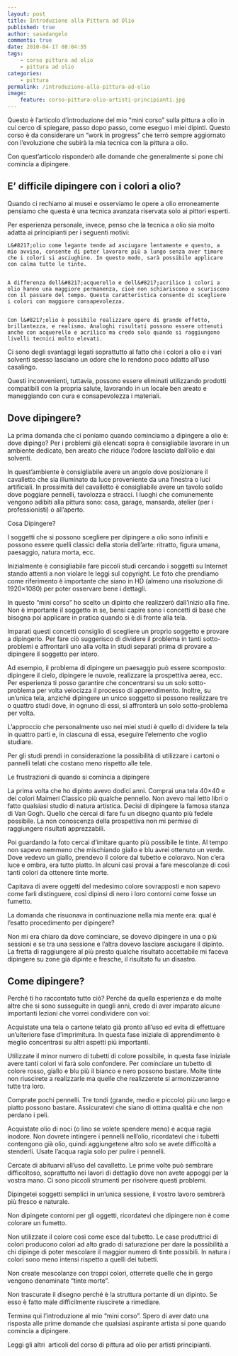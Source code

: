 ```yaml
---
layout: post
title: Introduzione alla Pittura ad Olio
published: true
author: sasadangelo
comments: true
date: 2010-04-17 08:04:55
tags:
    - corso pittura ad olio
    - pittura ad olio
categories:
    - pittura
permalink: /introduzione-alla-pittura-ad-olio
image:
    feature: corso-pittura-olio-artisti-principianti.jpg
---
```




  Questo è l&#8217;articolo d&#8217;introduzione del mio &#8220;mini corso&#8221; sulla pittura a olio in cui cerco di spiegare, passo dopo passo, come eseguo i miei dipinti. Questo corso è da considerare un &#8220;work in progress&#8221; che terrò sempre aggiornato con l&#8217;evoluzione che subirà la mia tecnica con la pittura a olio.





  Con quest&#8217;articolo risponderò alle domande che generalmente si pone chi comincia a dipingere.


## E&#8217; difficile dipingere con i colori a olio?


  Quando ci rechiamo ai musei e osserviamo le opere a olio erroneamente pensiamo che questa è una tecnica avanzata riservata solo ai pittori esperti.



  Per esperienza personale, invece, penso che la tecnica a olio sia molto adatta ai principianti per i seguenti motivi:



  
    L&#8217;olio come legante tende ad asciugare lentamente e questo, a mio avviso, consente di poter lavorare più a lungo senza aver timore che i colori si asciughino. In questo modo, sarà possibile applicare con calma tutte le tinte.
  
  
    A differenza dell&#8217;acquerello e dell&#8217;acrilico i colori a olio hanno una maggiore permanenza, cioè non schiariscono o scuriscono con il passare del tempo. Questa caratteristica consente di scegliere i colori con maggiore consapevolezza.
  
  
    Con l&#8217;olio è possibile realizzare opere di grande effetto, brillantezza, e realismo. Analoghi risultati possono essere ottenuti anche con acquerello e acrilico ma credo solo quando si raggiungono livelli tecnici molto elevati.
  



  Ci sono degli svantaggi legati soprattutto al fatto che i colori a olio e i vari solventi spesso lasciano un odore che lo rendono poco adatto all&#8217;uso casalingo.



  Questi inconvenienti, tuttavia, possono essere eliminati utilizzando prodotti compatibili con la propria salute, lavorando in un locale ben areato e maneggiando con cura e consapevolezza i materiali.


## Dove dipingere?


  La prima domanda che ci poniamo quando cominciamo a dipingere a olio è: dove dipingo? Per i problemi già elencati sopra è consigliabile lavorare in un ambiente dedicato, ben areato che riduce l’odore lasciato dall’olio e dai solventi.



  In quest&#8217;ambiente è consigliabile avere un angolo dove posizionare il cavalletto che sia illuminato da luce proveniente da una finestra o luci artificiali. In prossimità del cavalletto è consigliabile avere un tavolo solido dove poggiare pennelli, tavolozza e stracci. I luoghi che comunemente vengono adibiti alla pittura sono: casa, garage, mansarda, atelier (per i professionisti) o all&#8217;aperto.



  Cosa Dipingere?



  I soggetti che si possono scegliere per dipingere a olio sono infiniti e possono essere quelli classici della storia dell&#8217;arte: ritratto, figura umana, paesaggio, natura morta, ecc.



  Inizialmente è consigliabile fare piccoli studi cercando i soggetti su Internet stando attenti a non violare le leggi sul copyright. Le foto che prendiamo come riferimento è importante che siano in HD (almeno una risoluzione di 1920&#215;1080) per poter osservare bene i dettagli.



  In questo &#8220;mini corso&#8221; ho scelto un dipinto che realizzerò dall&#8217;inizio alla fine. Non è importante il soggetto in se, bensì capire sono i concetti di base che bisogna poi applicare in pratica quando si è di fronte alla tela.



  Imparati questi concetti consiglio di scegliere un proprio soggetto e provare a dipingerlo. Per fare ciò suggerisco di dividere il problema in tanti sotto-problemi e affrontarli uno alla volta in studi separati prima di provare a dipingere il soggetto per intero.



  Ad esempio, il problema di dipingere un paesaggio può essere scomposto: dipingere il cielo, dipingere le nuvole, realizzare la prospettiva aerea, ecc. Per esperienza ti posso garantire che concentrarsi su un solo sotto-problema per volta velocizza il processo di apprendimento. Inoltre, su un&#8217;unica tela, anziché dipingere un unico soggetto si possono realizzare tre o quattro studi dove, in ognuno di essi, si affronterà un solo sotto-problema per volta.



  L&#8217;approccio che personalmente uso nei miei studi è quello di dividere la tela in quattro parti e, in ciascuna di essa, eseguire l&#8217;elemento che voglio studiare.





  Per gli studi prendi in considerazione la possibilità di utilizzare i cartoni o pannelli telati che costano meno rispetto alle tele.



      



  Le frustrazioni di quando si comincia a dipingere



  La prima volta che ho dipinto avevo dodici anni. Comprai una tela 40&#215;40 e dei colori Maimeri Classico più qualche pennello. Non avevo mai letto libri o fatto qualsiasi studio di natura artistica. Decisi di dipingere la famosa stanza di Van Gogh. Quello che cercai di fare fu un disegno quanto più fedele possibile. La non conoscenza della prospettiva non mi permise di raggiungere risultati apprezzabili.



  Poi guardando la foto cercai d&#8217;imitare quanto più possibile le tinte. Al tempo non sapevo nemmeno che mischiando giallo e blu avrei ottenuto un verde. Dove vedevo un giallo, prendevo il colore dal tubetto e coloravo. Non c&#8217;era luce e ombra, era tutto piatto. In alcuni casi provai a fare mescolanze di così tanti colori da ottenere tinte morte.



  Capitava di avere oggetti del medesimo colore sovrapposti e non sapevo come farli distinguere, così dipinsi di nero i loro contorni come fosse un fumetto.



  La domanda che risuonava in continuazione nella mia mente era: qual è l&#8217;esatto procedimento per dipingere?



  Non mi era chiaro da dove cominciare, se dovevo dipingere in una o più sessioni e se tra una sessione e l&#8217;altra dovevo lasciare asciugare il dipinto. La fretta di raggiungere al più presto qualche risultato accettabile mi faceva dipingere su zone già dipinte e fresche, il risultato fu un disastro.


## Come dipingere?


  Perché ti ho raccontato tutto ciò? Perché da quella esperienza e da molte altre che si sono susseguite in quegli anni, credo di aver imparato alcune importanti lezioni che vorrei condividere con voi:



  Acquistate una tela o cartone telato già pronto all&#8217;uso ed evita di effettuare un&#8217;ulteriore fase d&#8217;imprimitura. In questa fase iniziale di apprendimento è meglio concentrasi su altri aspetti più importanti.


  Utilizzate il minor numero di tubetti di colore possibile, in questa fase iniziale avere tanti colori vi farà solo confondere. Per cominciare un tubetto di colore rosso, giallo e blu più il bianco e nero possono bastare. Molte tinte non riuscirete a realizzarle ma quelle che realizzerete si armonizzeranno tutte tra loro.


  Comprate pochi pennelli. Tre tondi (grande, medio e piccolo) più uno largo e piatto possono bastare. Assicuratevi che siano di ottima qualità e che non perdano i peli.


  Acquistate olio di noci (o lino se volete spendere meno) e acqua ragia inodore. Non dovrete intingere i pennelli nell&#8217;olio, ricordatevi che i tubetti contengono già olio, quindi aggiungetene altro solo se avete difficoltà a stenderli. Usate l&#8217;acqua ragia solo per pulire i pennelli.


  Cercate di abituarvi all&#8217;uso del cavalletto. Le prime volte può sembrare difficoltoso, soprattutto nei lavori di dettaglio dove non avete appoggi per la vostra mano. Ci sono piccoli strumenti per risolvere questi problemi.


  Dipingetei soggetti semplici in un&#8217;unica sessione, il vostro lavoro sembrerà più fresco e naturale.


  Non dipingete contorni per gli oggetti, ricordatevi che dipingere non è come colorare un fumetto.


  Non utilizzate il colore così come esce dal tubetto. Le case produttrici di colori producono colori ad alto grado di saturazione per dare la possibilità a chi dipinge di poter mescolare il maggior numero di tinte possibili. In natura i colori sono meno intensi rispetto a quelli dei tubetti.


  Non create mescolanze con troppi colori, otterrete quelle che in gergo vengono denominate &#8220;tinte morte&#8221;.


  Non trascurate il disegno perché è la struttura portante di un dipinto. Se esso è fatto male difficilmente riuscirete a rimediare.



  Termina qui l&#8217;introduzione al mio &#8220;mini corso&#8221;. Spero di aver dato una risposta alle prime domande che qualsiasi aspirante artista si pone quando comincia a dipingere.



  Leggi gli altri  articoli del corso di pittura ad olio per artisti principianti.
